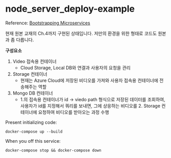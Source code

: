 # node_server_deploy-example

Reference: [Bootstrapping Microservices](https://www.bootstrapping-microservices.com)

현재 원본 교재의 Ch.4까지 구현된 상태입니다. 저만의 환경을 위한 형태로 코드도 원본과 좀 다릅니다.

**구성요소**

1. Video 접속용 컨테이너
   - Cloud Storage, Local DB와 연결과 사용자의 요청을 관리
2. Storage 컨테이너
   - 현재는 Azure Cloud에 저장된 비디오를 가져와 사용자 접속용 컨테이너에 전송해주는 역할
3. Mongo DB 컨테이너
   - 1.의 접속용 컨테이너가 id -> viedo path 형식으로 저장된 데이터를 조회하여, 사용자가 id를 지정해서 쿼리를 보내면, 그에 상응하는 비디오를 2. Storage 컨테이너에 요청하여 비디오를 받아오는 과정 수행

Present initializing code:

    docker-compose up --build

When you off this service:

    docker-compose stop && docker-compose down
